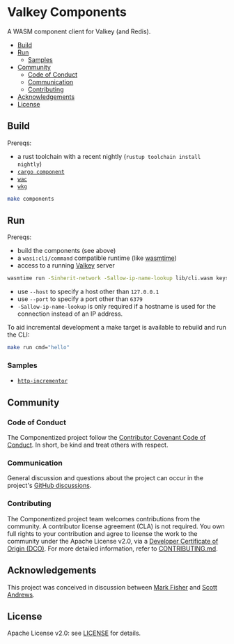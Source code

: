 # Valkey Components <!-- omit in toc -->

A WASM component client for Valkey (and Redis).

- [Build](#build)
- [Run](#run)
  - [Samples](#samples)
- [Community](#community)
  - [Code of Conduct](#code-of-conduct)
  - [Communication](#communication)
  - [Contributing](#contributing)
- [Acknowledgements](#acknowledgements)
- [License](#license)


## Build

Prereqs:
- a rust toolchain with a recent nightly (`rustup toolchain install nightly`)
- [`cargo component`](https://github.com/bytecodealliance/cargo-component)
- [`wac`](https://github.com/bytecodealliance/wac)
- [`wkg`](https://github.com/bytecodealliance/wasm-pkg-tools)

```sh
make components
```

## Run

Prereqs:
- build the components (see above)
- a `wasi:cli/command` compatible runtime (like [wasmtime](https://github.com/bytecodealliance/wasmtime))
- access to a running [Valkey](https://valkey.io) server

```sh
wasmtime run -Sinherit-network -Sallow-ip-name-lookup lib/cli.wasm keys '*'
```

- use `--host` to specify a host other than `127.0.0.1`
- use `--port` to specify a port other than `6379`
- `-Sallow-ip-name-lookup` is only required if a hostname is used for the connection instead of an IP address.

To aid incremental development a make target is available to rebuild and run the CLI:

```sh
make run cmd="hello"
```

### Samples

- [`http-incrementor`](./components/sample-http-incrementor/)

## Community

### Code of Conduct

The Componentized project follow the [Contributor Covenant Code of Conduct](./CODE_OF_CONDUCT.md). In short, be kind and treat others with respect.

### Communication

General discussion and questions about the project can occur in the project's [GitHub discussions](https://github.com/orgs/componentized/discussions).

### Contributing

The Componentized project team welcomes contributions from the community. A contributor license agreement (CLA) is not required. You own full rights to your contribution and agree to license the work to the community under the Apache License v2.0, via a [Developer Certificate of Origin (DCO)](https://developercertificate.org). For more detailed information, refer to [CONTRIBUTING.md](CONTRIBUTING.md).

## Acknowledgements

This project was conceived in discussion between [Mark Fisher](https://github.com/markfisher) and [Scott Andrews](https://github.com/scothis).

## License

Apache License v2.0: see [LICENSE](./LICENSE) for details.
